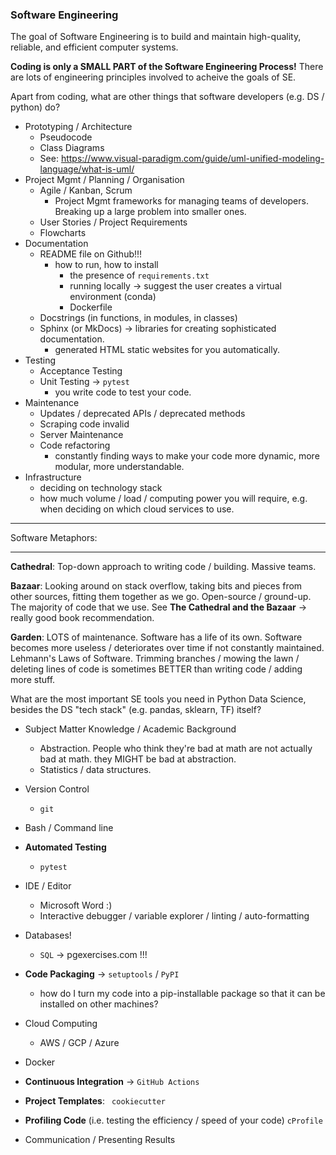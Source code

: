 ### Software Engineering

The goal of Software Engineering is to build and maintain high-quality, reliable, and efficient computer systems.

**Coding is only a SMALL PART of the Software Engineering Process!** There are lots of engineering principles involved to acheive the goals of SE.

Apart from coding, what are other things that software developers (e.g. DS / python) do?

- Prototyping / Architecture
  - Pseudocode 
  - Class Diagrams
  - See: https://www.visual-paradigm.com/guide/uml-unified-modeling-language/what-is-uml/
- Project Mgmt / Planning / Organisation
  - Agile / Kanban, Scrum
    - Project Mgmt frameworks for managing teams of developers. Breaking up a large problem into smaller ones.
  - User Stories / Project Requirements
  - Flowcharts
- Documentation
  - README file on Github!!!
    - how to run, how to install
      - the presence of `requirements.txt` 
      - running locally -> suggest the user creates a virtual environment (conda)
      - Dockerfile 
  - Docstrings (in functions, in modules, in classes)
  - Sphinx (or MkDocs) -> libraries for creating sophisticated documentation.
    - generated HTML static websites for you automatically. 
- Testing
  - Acceptance Testing
  - Unit Testing -> `pytest`
    - you write code to test your code.
- Maintenance
  - Updates / deprecated APIs / deprecated methods
  - Scraping code invalid 
  - Server Maintenance 
  - Code refactoring 
    - constantly finding ways to make your code more dynamic, more modular, more understandable.
- Infrastructure
  - deciding on technology stack
  - how much volume / load / computing power you will require, e.g. when deciding on which cloud services to use.

---



Software Metaphors:

---

**Cathedral**: Top-down approach to writing code / building. Massive teams.

**Bazaar**: Looking around on stack overflow, taking bits and pieces from other sources, fitting them together as we go. Open-source / ground-up. The majority of code that we use. See **The Cathedral and the Bazaar** -> really good book recommendation. 

**Garden**: LOTS of maintenance. Software has a life of its own. Software becomes more useless / deteriorates over time if not constantly maintained. Lehmann's Laws of Software. Trimming branches / mowing the lawn / deleting lines of code is sometimes BETTER than writing code / adding more stuff.

What are the most important SE tools you need in Python Data Science, besides the DS "tech stack" (e.g. pandas, sklearn, TF) itself?

- Subject Matter Knowledge / Academic Background

  - Abstraction. People who think they're bad at math are not actually bad at math. they MIGHT be bad at abstraction. 
  - Statistics / data structures.

- Version Control

  - `git` 

- Bash / Command line

- **Automated Testing**

  - `pytest`

- IDE / Editor

  - Microsoft Word :)
  - Interactive debugger / variable explorer / linting / auto-formatting 

- Databases!

  - `SQL` -> pgexercises.com !!! 

- **Code Packaging** -> `setuptools` / `PyPI` 

  - how do I turn my code into a pip-installable package so that it can be installed on other machines?

- Cloud Computing

  - AWS / GCP / Azure 

- Docker 

- **Continuous Integration** -> `GitHub Actions`

- **Project Templates**: ` cookiecutter`

- **Profiling Code** (i.e. testing the efficiency / speed of your code) `cProfile`

- Communication / Presenting Results

  





